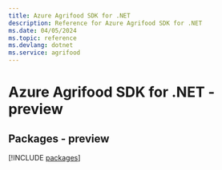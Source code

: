 ```yaml
---
title: Azure Agrifood SDK for .NET
description: Reference for Azure Agrifood SDK for .NET
ms.date: 04/05/2024
ms.topic: reference
ms.devlang: dotnet
ms.service: agrifood
---
```

# Azure Agrifood SDK for .NET - preview
## Packages - preview
[!INCLUDE [packages](agrifood-index.md)]